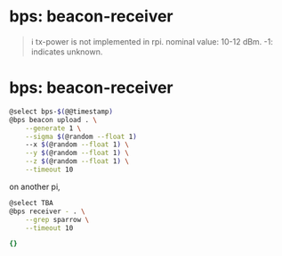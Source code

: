 # bps: beacon-receiver

> ℹ️ tx-power is not implemented in rpi. nominal value: 10-12 dBm. -1: indicates unknown.

# bps: beacon-receiver

```bash
@select bps-$(@@timestamp)
@bps beacon upload . \
    --generate 1 \
    --sigma $(@random --float 1)
    --x $(@random --float 1) \
    --y $(@random --float 1) \
    --z $(@random --float 1) \
    --timeout 10
```

on another pi,

```bash
@select TBA
@bps receiver - . \
    --grep sparrow \
    --timeout 10
```


```yaml
{}

```
